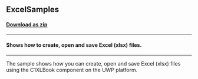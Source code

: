 ## ExcelSamples
#### [Download as zip](https://downgit.github.io/#/home?url=https://github.com/GrapeCity/ComponentOne-UWP-Samples/tree/master/\C1.UWP.Excel\CS\ExcelSamples)
____
#### Shows how to create, open and save Excel (xlsx) files.
____
The sample shows how you can create, open and save Excel (xlsx) files using the C1XLBook component on the UWP platform.
